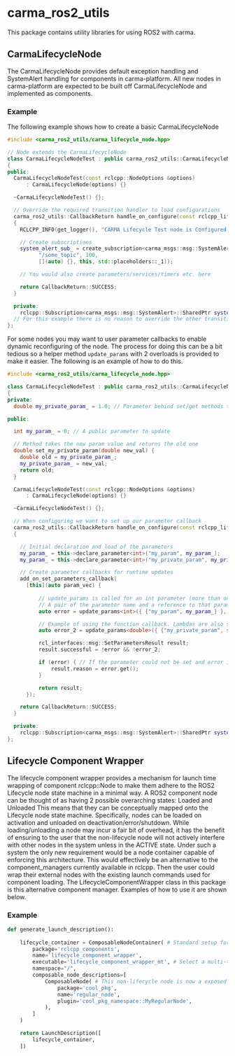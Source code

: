 # carma_ros2_utils

This package contains utility libraries for using ROS2 with carma.

## CarmaLifecycleNode

The CarmaLifecycleNode provides default exception handling and SystemAlert handling for components in carma-platform. All new nodes in carma-platform are expected to be built off CarmaLifecycleNode and implemented as components.

### Example

The following example shows how to create a basic CarmaLifecycleNode

```c++
#include <carma_ros2_utils/carma_lifecycle_node.hpp>

// Node extends the CarmaLifecycleNode
class CarmaLifecycleNodeTest : public carma_ros2_utils::CarmaLifecycleNode
{
public:
  CarmaLifecycleNodeTest(const rclcpp::NodeOptions &options)
      : CarmaLifecycleNode(options) {}

  ~CarmaLifecycleNodeTest() {};

  // Override the required transition handler to load configurations
  carma_ros2_utils::CallbackReturn handle_on_configure(const rclcpp_lifecycle::State & /*state*/) override
  {
    RCLCPP_INFO(get_logger(), "CARMA Lifecycle Test node is Configured!");

    // Create subscriptions
    system_alert_sub_ = create_subscription<carma_msgs::msg::SystemAlert>(
          "/some_topic", 100,
          [](auto) {}, this, std::placeholders::_1));

    // You would also create parameters/services/timers etc. here

    return CallbackReturn::SUCCESS;
  }

  private:
    rclcpp::Subscription<carma_msgs::msg::SystemAlert>::SharedPtr system_alert_sub_;
  // For this example there is no reason to override the other transition handlers
};
```

For some nodes you may want to user parameter callbacks to enable dynamic reconfiguring of the node.
The process for doing this can be a bit tedious so a helper method ```update_params``` with 2 overloads is provided to make it easier.
The following is an example of how to do this.

```c++
#include <carma_ros2_utils/carma_lifecycle_node.hpp>

class CarmaLifecycleNodeTest : public carma_ros2_utils::CarmaLifecycleNode
{
private:
  double my_private_param_ = 1.0; // Parameter behind set/get methods to update

public:

  int my_param_ = 0; // A public parameter to update

  // Method takes the new param value and returns the old one
  double set_my_private_param(double new_val) {
    double old = my_private_param_;
    my_private_param_ = new_val;
    return old;
  }

  CarmaLifecycleNodeTest(const rclcpp::NodeOptions &options)
      : CarmaLifecycleNode(options) {}

  ~CarmaLifecycleNodeTest() {};

  // When configuring we want to set up our parameter callback
  carma_ros2_utils::CallbackReturn handle_on_configure(const rclcpp_lifecycle::State & /*state*/) override
  {

    // Initial declaration and load of the parameters
    my_param_ = this->declare_parameter<int>("my_param", my_param_);
    my_param_ = this->declare_parameter<int>("my_private_param", my_private_param_);

    // Create parameter callbacks for runtime updates
    add_on_set_parameters_callback(
      [this](auto param_vec) {
          
          // update_params is called for an int parameter (more than one can be provided)
          // A pair of the parameter name and a reference to that parameter's variable are provided
          auto error = update_params<int>({ {"my_param", my_param_} }, param_vec);

          // Example of using the function callback. Lambdas are also supported
          auto error_2 = update_params<double>({ {"my_private_param", std::bind(&CarmaLifecycleNodeTest::set_my_private_param, this, std::placeholders::_1 )} }, param_vec);

          rcl_interfaces::msg::SetParametersResult result;
          result.successful = !error && !error_2;

          if (error) { // If the parameter could not be set and error is returned
              result.reason = error.get();
          }

          return result;
      });

    return CallbackReturn::SUCCESS;
  }

  private:
    rclcpp::Subscription<carma_msgs::msg::SystemAlert>::SharedPtr system_alert_sub_;
};
```

## Lifecycle Component Wrapper

The lifecycle component wrapper provides a mechanism for launch time wrapping of component rclcpp::Node to make them adhere to the ROS2 Lifecycle node state machine in a minimal way. A ROS2 component node can be thought of as having 2 possible overarching states: Loaded and Unloaded This means that they can be conceptually mapped onto the Lifecycle node state machine. Specifically, nodes can be loaded on activation and unloaded on deactivation/error/shutdown. While loading/unloading a node may incur a fair bit of overhead, it has the benefit of ensuring to the user that the non-lifecycle node will not actively interfere with other nodes in the system unless in the ACTIVE state. Under such a system the only new requirement would be a node container capable of enforcing this architecture. This would effectively be an alternative to the component_managers currently available in rclcpp. Then the user could wrap their external nodes with the existing launch commands used for component loading. The LifecycleComponentWrapper class in this package is this alternative component manager. Examples of how to use it are shown below.

### Example

```python
def generate_launch_description():
  
    lifecycle_container = ComposableNodeContainer( # Standard setup for using ROS2 components
        package='rclcpp_components',
        name='lifecycle_component_wrapper', 
        executable='lifecycle_component_wrapper_mt', # Select a multi-threaded (_mt) or single threaded (_st) wrapper lifecycle executable
        namespace="/",
        composable_node_descriptions=[
            ComposableNode( # This non-lifecycle node is now a exposed as a lifecycle node thanks to the wrapper
                package='cool_pkg',
                name='regular_node',
                plugin='cool_pkg_namespace::MyRegularNode',
            ),
        ]
    )

    return LaunchDescription([
        lifecycle_container,
    ])
```
